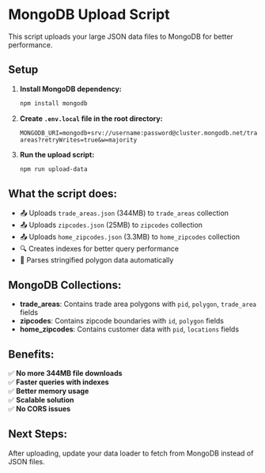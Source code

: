 # MongoDB Upload Script

This script uploads your large JSON data files to MongoDB for better performance.

## Setup

1. **Install MongoDB dependency:**
   ```bash
   npm install mongodb
   ```

2. **Create `.env.local` file in the root directory:**
   ```env
   MONGODB_URI=mongodb+srv://username:password@cluster.mongodb.net/trade-areas?retryWrites=true&w=majority
   ```

3. **Run the upload script:**
   ```bash
   npm run upload-data
   ```

## What the script does:

- 📤 Uploads `trade_areas.json` (344MB) to `trade_areas` collection
- 📤 Uploads `zipcodes.json` (25MB) to `zipcodes` collection  
- 📤 Uploads `home_zipcodes.json` (3.3MB) to `home_zipcodes` collection
- 🔍 Creates indexes for better query performance
- 🔄 Parses stringified polygon data automatically

## MongoDB Collections:

- **trade_areas**: Contains trade area polygons with `pid`, `polygon`, `trade_area` fields
- **zipcodes**: Contains zipcode boundaries with `id`, `polygon` fields  
- **home_zipcodes**: Contains customer data with `pid`, `locations` fields

## Benefits:

✅ **No more 344MB file downloads**  
✅ **Faster queries with indexes**  
✅ **Better memory usage**  
✅ **Scalable solution**  
✅ **No CORS issues**  

## Next Steps:

After uploading, update your data loader to fetch from MongoDB instead of JSON files. 